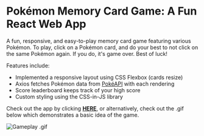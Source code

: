 # Pokémon Memory Card Game: A Fun React Web App

A fun, responsive, and easy-to-play memory card game featuring various Pokémon. To play, click on a Pokémon card, and do your best to not click on the same Pokémon again. If you do, it's game over. Best of luck!

Features include:

* Implemented a responsive layout using CSS Flexbox (cards resize)
* Axios fetches Pokémon data from [PokéAPI](https://pokeapi.co/) with each rendering
* Score leaderboard keeps track of your high score
* Custom styling using the CSS-in-JS library

Check out the app by clicking [**HERE**](https://pokemon-memory-card-game.netlify.app/), or alternatively, check out the .gif below which demonstrates a basic idea of the game.

![Gameplay .gif](https://i.gyazo.com/a443dfedf77d78afeadc24ac67b41195.gif)
